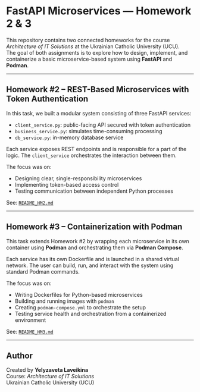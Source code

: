 # FastAPI Microservices — Homework 2 & 3

This repository contains two connected homeworks for the course *Architecture of IT Solutions* at the Ukrainian Catholic University (UCU).  
The goal of both assignments is to explore how to design, implement, and containerize a basic microservice-based system using **FastAPI** and **Podman**.

---

## Homework #2 – REST-Based Microservices with Token Authentication

In this task, we built a modular system consisting of three FastAPI services:

- `client_service.py`: public-facing API secured with token authentication
- `business_service.py`: simulates time-consuming processing
- `db_service.py`: in-memory database service

Each service exposes REST endpoints and is responsible for a part of the logic. The `client_service` orchestrates the interaction between them.

The focus was on:

- Designing clear, single-responsibility microservices
- Implementing token-based access control
- Testing communication between independent Python processes

See: [`README_HM2.md`](./README_HM2.md)

---

## Homework #3 – Containerization with Podman

This task extends Homework #2 by wrapping each microservice in its own container using **Podman** and orchestrating them via **Podman Compose**.

Each service has its own Dockerfile and is launched in a shared virtual network. The user can build, run, and interact with the system using standard Podman commands.

The focus was on:

- Writing Dockerfiles for Python-based microservices
- Building and running images with `podman`
- Creating `podman-compose.yml` to orchestrate the setup
- Testing service health and orchestration from a containerized environment

See: [`README_HM3.md`](./README_HM3.md)

---

## Author

Created by **Yelyzaveta Laveikina**  
Course: *Architecture of IT Solutions*  
Ukrainian Catholic University (UCU)
